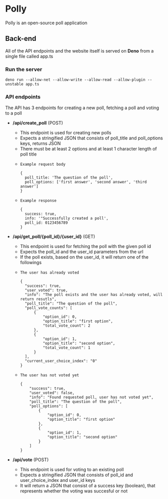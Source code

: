 # Polly
Polly is an open-source poll application
## Back-end
All of the API endpoints and the website itself is served on **Deno** from a single file called app.ts
### Run the server
```
deno run --allow-net --allow-write --allow-read --allow-plugin --unstable app.ts
```
### API endpoints
The API has 3 endpoints for creating a new poll, fetching a poll and voting to a poll

* **/api/create_poll** (POST)
  * This endpoint is used for creating new polls
  * Expects a stringified JSON that consists of poll_title and poll_options keys, returns JSON
  * There must be at least 2 options and at least 1 character length of poll title
  * ```
    Example request body
    
    {
      poll_title: 'The question of the poll',
      poll_options: ['first answer', 'second answer', 'third answer']
    }
    ```
  * ```
    Example response
    
    {
      success: true,
      info: '"Successfully created a poll',
      poll_id: 0123456789
    }
    ```

* **/api/get_poll/{poll_id}/{user_id}** (GET)
  * This endpoint is used for fetching the poll with the given poll id
  * Expects the poll_id and the user_id parameters from the url
  * If the poll exists, based on the user_id, it will return one of the followings
  * ```    
    The user has already voted
    
    {
      "success": true,
      "user_voted": true,
      "info": "The poll exists and the user has already voted, will return resutls",
      "poll_title": "The question of the poll",
      "poll_vote_counts": [
          {
              "option_id": 0,
              "option_title": "first option",
              "total_vote_count": 2
          },
          {
              "option_id": 1,
              "option_title": "second option",
              "total_vote_count": 1
          }
      ],
      "current_user_choice_index": "0"
    }
    ```
  * ```    
    The user has not voted yet
    
    {
        "success": true,
        "user_voted": false,
        "info": "Found requested poll, user has not voted yet",
        "poll_title": "The question of the poll",
        "poll_options": [
            {
                "option_id": 0,
                "option_title": "first option"
            },
            {
                "option_id": 1,
                "option_title": "second option"
            }
        ]
    }
    ```
* **/api/vote** (POST)
  * This endpoint is used for voting to an existing poll
  * Expects a stringified JSON that consists of poll_id and user_choice_index and user_id keys
  * It will return a JSON that consist of a success key (boolean), that represents whether the voting was succesful or not
  
